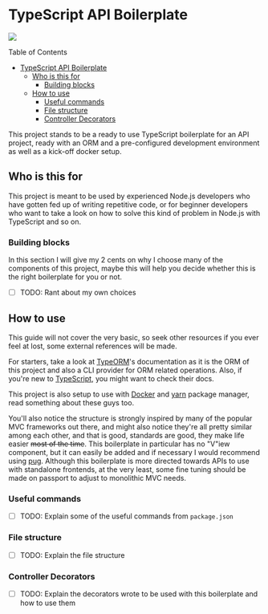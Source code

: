 # TypeScript API Boilerplate

![](https://img.shields.io/gitlab/pipeline/ProFL/ts-api-boilerplate/develop.svg)

Table of Contents

<!-- TOC -->

- [TypeScript API Boilerplate](#typescript-api-boilerplate)
  - [Who is this for](#who-is-this-for)
    - [Building blocks](#building-blocks)
  - [How to use](#how-to-use)
    - [Useful commands](#useful-commands)
    - [File structure](#file-structure)
    - [Controller Decorators](#controller-decorators)

<!-- /TOC -->

This project stands to be a ready to use TypeScript boilerplate
for an API project, ready with an ORM and a pre-configured development environment as well as a kick-off docker setup.

## Who is this for

This project is meant to be used by experienced Node.js developers who have gotten fed up of writing repetitive code, or for beginner developers who want to take a look on how to solve this kind of problem in Node.js with TypeScript and so on.

### Building blocks

In this section I will give my 2 cents on why I choose many of the components of this project, maybe this will help you decide whether this is the right boilerplate for you or not.

- [ ] TODO: Rant about my own choices

## How to use

This guide will not cover the very basic, so seek other resources if you ever feel at lost, some external references will be made.

For starters, take a look at [TypeORM](https://typeorm.io/#/)'s documentation as it is the ORM of this project and also a CLI provider for ORM related operations. Also, if you're new to [TypeScript](https://www.typescriptlang.org/samples/index.html), you might want to check their docs.

This project is also setup to use with [Docker](https://docs.docker.com/get-started/) and [yarn](https://yarnpkg.com/lang/en/docs/getting-started/) package manager, read something about these guys too.

You'll also notice the structure is strongly inspired by many of the popular MVC frameworks out there, and might also notice they're all pretty similar among each other, and that is good, standards are good, they make life easier ~~most of the time~~. This boilerplate in particular has no "V"iew component, but it can easily be added and if necessary I would recommend using [pug](https://pugjs.org/api/getting-started.html). Although this boilerplate is more directed towards APIs to use with standalone frontends, at the very least, some fine tuning should be made on passport to adjust to monolithic MVC needs.

### Useful commands

- [ ] TODO: Explain some of the useful commands from `package.json`

### File structure

- [ ] TODO: Explain the file structure

### Controller Decorators

- [ ] TODO: Explain the decorators wrote to be used with this boilerplate and how to use them
